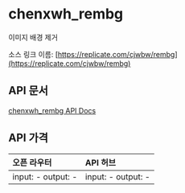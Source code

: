 # chenxwh_rembg

이미지 배경 제거

소스 링크 이름: [https://replicate.com/cjwbw/rembg](https://replicate.com/cjwbw/rembg)

## API 문서

[chenxwh_rembg API Docs](../apis/kr/chenxwh_rembg.md)

## API 가격

| 오픈 라우터 | API 허브 |
|:---|:---|
| input: - output: - | input: - output: - |
